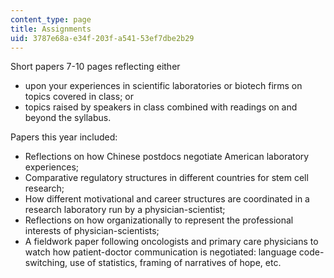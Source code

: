 ```yaml
---
content_type: page
title: Assignments
uid: 3787e68a-e34f-203f-a541-53ef7dbe2b29
---
```


Short papers 7-10 pages reflecting either

*   upon your experiences in scientific laboratories or biotech firms on topics covered in class; or
*   topics raised by speakers in class combined with readings on and beyond the syllabus.

Papers this year included:

*   Reflections on how Chinese postdocs negotiate American laboratory experiences;
*   Comparative regulatory structures in different countries for stem cell research;
*   How different motivational and career structures are coordinated in a research laboratory run by a physician-scientist;
*   Reflections on how organizationally to represent the professional interests of physician-scientists;
*   A fieldwork paper following oncologists and primary care physicians to watch how patient-doctor communication is negotiated: language code-switching, use of statistics, framing of narratives of hope, etc.